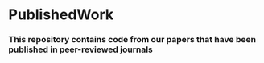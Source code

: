 # PublishedWork

### This repository contains code from our papers that have been published in peer-reviewed journals
